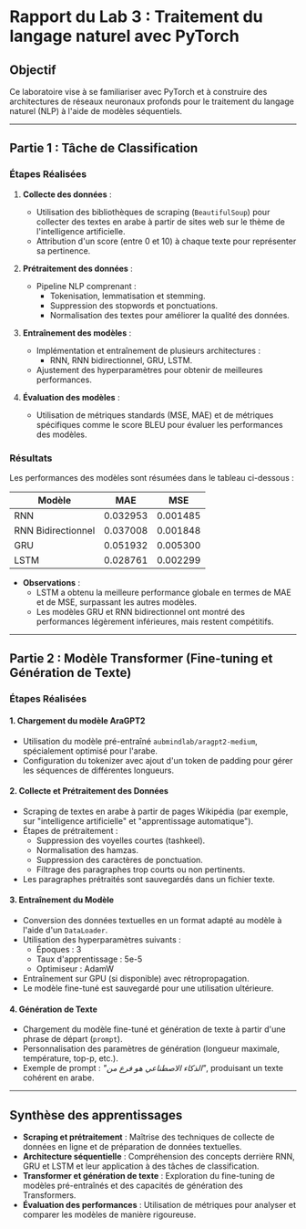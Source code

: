 # Rapport du Lab 3 : Traitement du langage naturel avec PyTorch

## Objectif
Ce laboratoire vise à se familiariser avec PyTorch et à construire des architectures de réseaux neuronaux profonds pour le traitement du langage naturel (NLP) à l'aide de modèles séquentiels.

---

## Partie 1 : Tâche de Classification

### Étapes Réalisées
1. **Collecte des données** :
   - Utilisation des bibliothèques de scraping (`BeautifulSoup`) pour collecter des textes en arabe à partir de sites web sur le thème de l'intelligence artificielle.
   - Attribution d'un score (entre 0 et 10) à chaque texte pour représenter sa pertinence.

2. **Prétraitement des données** :
   - Pipeline NLP comprenant :
     - Tokenisation, lemmatisation et stemming.
     - Suppression des stopwords et ponctuations.
     - Normalisation des textes pour améliorer la qualité des données.

3. **Entraînement des modèles** :
   - Implémentation et entraînement de plusieurs architectures : 
     - RNN, RNN bidirectionnel, GRU, LSTM.
   - Ajustement des hyperparamètres pour obtenir de meilleures performances.

4. **Évaluation des modèles** :
   - Utilisation de métriques standards (MSE, MAE) et de métriques spécifiques comme le score BLEU pour évaluer les performances des modèles.

### Résultats
Les performances des modèles sont résumées dans le tableau ci-dessous :

| Modèle              | MAE       | MSE       |
|---------------------|-----------|-----------|
| RNN                | 0.032953  | 0.001485  |
| RNN Bidirectionnel | 0.037008  | 0.001848  |
| GRU                | 0.051932  | 0.005300  |
| LSTM               | 0.028761  | 0.002299  |

- **Observations** :
  - LSTM a obtenu la meilleure performance globale en termes de MAE et de MSE, surpassant les autres modèles.
  - Les modèles GRU et RNN bidirectionnel ont montré des performances légèrement inférieures, mais restent compétitifs.

---

## Partie 2 : Modèle Transformer (Fine-tuning et Génération de Texte)

### Étapes Réalisées

#### 1. **Chargement du modèle AraGPT2**
- Utilisation du modèle pré-entraîné `aubmindlab/aragpt2-medium`, spécialement optimisé pour l'arabe.
- Configuration du tokenizer avec ajout d'un token de padding pour gérer les séquences de différentes longueurs.

#### 2. **Collecte et Prétraitement des Données**
- Scraping de textes en arabe à partir de pages Wikipédia (par exemple, sur "intelligence artificielle" et "apprentissage automatique").
- Étapes de prétraitement :
  - Suppression des voyelles courtes (tashkeel).
  - Normalisation des hamzas.
  - Suppression des caractères de ponctuation.
  - Filtrage des paragraphes trop courts ou non pertinents.
- Les paragraphes prétraités sont sauvegardés dans un fichier texte.

#### 3. **Entraînement du Modèle**
- Conversion des données textuelles en un format adapté au modèle à l'aide d'un `DataLoader`.
- Utilisation des hyperparamètres suivants :
  - Époques : 3
  - Taux d'apprentissage : 5e-5
  - Optimiseur : AdamW
- Entraînement sur GPU (si disponible) avec rétropropagation.
- Le modèle fine-tuné est sauvegardé pour une utilisation ultérieure.

#### 4. **Génération de Texte**
- Chargement du modèle fine-tuné et génération de texte à partir d'une phrase de départ (`prompt`).
- Personnalisation des paramètres de génération (longueur maximale, température, top-p, etc.).
- Exemple de prompt : *"الذكاء الاصطناعي هو فرع من"*, produisant un texte cohérent en arabe.

---

## Synthèse des apprentissages
- **Scraping et prétraitement** : Maîtrise des techniques de collecte de données en ligne et de préparation de données textuelles.
- **Architecture séquentielle** : Compréhension des concepts derrière RNN, GRU et LSTM et leur application à des tâches de classification.
- **Transformer et génération de texte** : Exploration du fine-tuning de modèles pré-entraînés et des capacités de génération des Transformers.
- **Évaluation des performances** : Utilisation de métriques pour analyser et comparer les modèles de manière rigoureuse.

